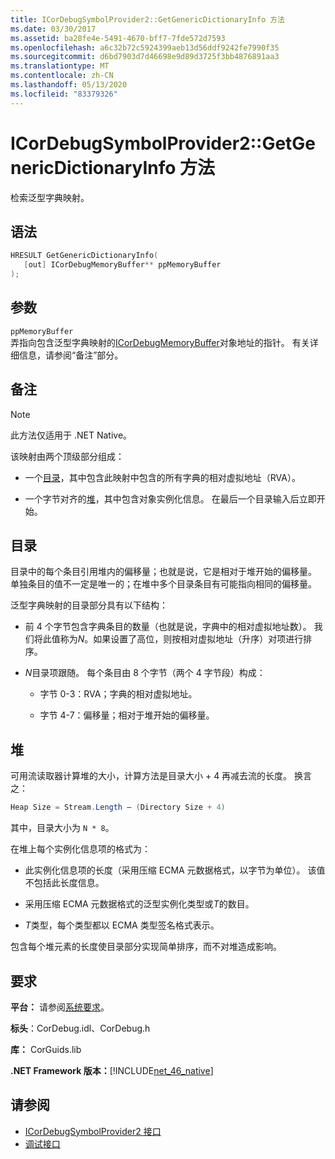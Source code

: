 ```yaml
---
title: ICorDebugSymbolProvider2::GetGenericDictionaryInfo 方法
ms.date: 03/30/2017
ms.assetid: ba28fe4e-5491-4670-bff7-7fde572d7593
ms.openlocfilehash: a6c32b72c5924399aeb13d56ddf9242fe7990f35
ms.sourcegitcommit: d6bd7903d7d46698e9d89d3725f3bb4876891aa3
ms.translationtype: MT
ms.contentlocale: zh-CN
ms.lasthandoff: 05/13/2020
ms.locfileid: "83379326"
---
```

# <a name="icordebugsymbolprovider2getgenericdictionaryinfo-method"></a>ICorDebugSymbolProvider2::GetGenericDictionaryInfo 方法

检索泛型字典映射。

## <a name="syntax"></a>语法

```cpp
HRESULT GetGenericDictionaryInfo(
   [out] ICorDebugMemoryBuffer** ppMemoryBuffer
);
```

## <a name="parameters"></a>参数

`ppMemoryBuffer`\
弄指向包含泛型字典映射的[ICorDebugMemoryBuffer](icordebugmemorybuffer-interface.md)对象地址的指针。 有关详细信息，请参阅“备注”部分。

## <a name="remarks"></a>备注

> [!NOTE]
> 此方法仅适用于 .NET Native。

该映射由两个顶级部分组成：

- 一个[目录](#Directory)，其中包含此映射中包含的所有字典的相对虚拟地址（RVA）。

- 一个字节对齐的[堆](#Heap)，其中包含对象实例化信息。 在最后一个目录输入后立即开始。

<a name="Directory"></a>

## <a name="the-directory"></a>目录

目录中的每个条目引用堆内的偏移量；也就是说，它是相对于堆开始的偏移量。 单独条目的值不一定是唯一的；在堆中多个目录条目有可能指向相同的偏移量。

泛型字典映射的目录部分具有以下结构：

- 前 4 个字节包含字典条目的数量（也就是说，字典中的相对虚拟地址数）。 我们将此值称为*N*。如果设置了高位，则按相对虚拟地址（升序）对项进行排序。

- *N*目录项跟随。 每个条目由 8 个字节（两个 4 字节段）构成：

  - 字节 0-3：RVA；字典的相对虚拟地址。

  - 字节 4-7：偏移量；相对于堆开始的偏移量。

<a name="Heap"></a>

## <a name="the-heap"></a>堆

可用流读取器计算堆的大小，计算方法是目录大小 + 4 再减去流的长度。 换言之：

```csharp
Heap Size = Stream.Length – (Directory Size + 4)
```

其中，目录大小为 `N * 8`。

在堆上每个实例化信息项的格式为：

- 此实例化信息项的长度（采用压缩 ECMA 元数据格式，以字节为单位）。 该值不包括此长度信息。

- 采用压缩 ECMA 元数据格式的泛型实例化类型或*T*的数目。

- *T*类型，每个类型都以 ECMA 类型签名格式表示。

包含每个堆元素的长度使目录部分实现简单排序，而不对堆造成影响。

## <a name="requirements"></a>要求

**平台：** 请参阅[系统要求](../../get-started/system-requirements.md)。

**标头**：CorDebug.idl、CorDebug.h

**库：** CorGuids.lib

**.NET Framework 版本：**[!INCLUDE[net_46_native](../../../../includes/net-46-native-md.md)]

## <a name="see-also"></a>请参阅

- [ICorDebugSymbolProvider2 接口](icordebugsymbolprovider2-interface.md)
- [调试接口](debugging-interfaces.md)

